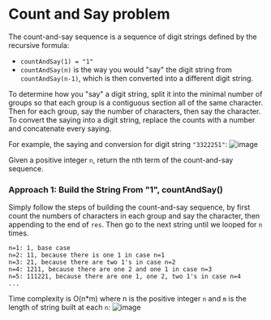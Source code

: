 # Count and Say problem
The count-and-say sequence is a sequence of digit strings defined by the recursive formula:
* `countAndSay(1) = "1"`
* `countAndSay(n)` is the way you would "say" the digit string from `countAndSay(n-1)`, which is then converted into a different digit string.

To determine how you "say" a digit string, split it into the minimal number of groups so that each group is a contiguous section all of the same character. Then for each group, say the number of characters, then say the character. To convert the saying into a digit string, replace the counts with a number and concatenate every saying.

For example, the saying and conversion for digit string `"3322251"`:
![image](https://user-images.githubusercontent.com/25105806/122621108-6b84fe00-d049-11eb-8d4d-2f3c63e7575a.png)

Given a positive integer `n`, return the nth term of the count-and-say sequence.


### Approach 1: Build the String From "1", countAndSay()
Simply follow the steps of building the count-and-say sequence, by first count the numbers of characters in each group and say the character, then appending to the end of `res`. Then go to the next string until we looped for `n` times.

```
n=1: 1, base case
n=2: 11, because there is one 1 in case n=1
n=3: 21, because there are two 1's in case n=2
n=4: 1211, because there are one 2 and one 1 in case n=3
n=5: 111221, because there are one 1, one 2, two 1's in case n=4
...
```

Time complexity is O(n\*m) where n is the positive integer `n` and `m` is the length of string built at each `n`:
![image](https://user-images.githubusercontent.com/25105806/122621400-4775ec80-d04a-11eb-8eeb-68c2745cc8ce.png)





